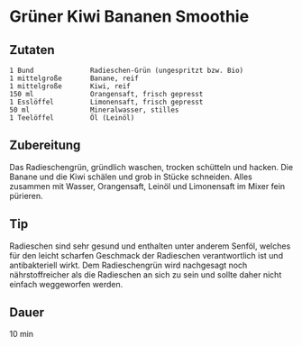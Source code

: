 # Grüner Kiwi Bananen Smoothie

## Zutaten
    1 Bund              Radieschen-Grün (ungespritzt bzw. Bio)
    1 mittelgroße       Banane, reif
    1 mittelgroße       Kiwi, reif
    150 ml              Orangensaft, frisch gepresst
    1 Esslöffel         Limonensaft, frisch gepresst
    50 ml               Mineralwasser, stilles
    1 Teelöffel         Öl (Leinöl)

## Zubereitung
Das Radieschengrün, gründlich waschen, trocken schütteln und hacken. Die Banane und die Kiwi schälen und grob in Stücke schneiden. Alles zusammen mit Wasser, Orangensaft, Leinöl und Limonensaft im Mixer fein pürieren. 

## Tip
Radieschen sind sehr gesund und enthalten unter anderem Senföl, welches für den leicht scharfen Geschmack der Radieschen verantwortlich ist und antibakteriell wirkt. Dem Radieschengrün wird nachgesagt noch nährstoffreicher als die Radieschen an sich zu sein und sollte daher nicht einfach weggeworfen werden.

## Dauer
10 min
